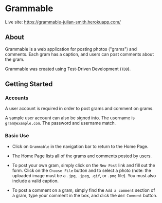 # Grammable

Live site: https://grammable-julian-smith.herokuapp.com/

## About

Grammable is a web application for posting photos ("grams") and comments. Each gram has a caption, and users can post comments about the gram.

Grammable was created using Test-Driven Development (`TDD`).

## Getting Started

### Accounts

A user account is required in order to post grams and comment on grams.

A sample user account can also be signed into. The username is `gram@example.com`. The password and username match.

### Basic Use

* Click on `Grammable` in the navigation bar to return to the Home Page.

* The Home Page lists all of the grams and comments posted by users. 

* To post your own gram, simply click on the `New Post` link and fill out the form. Click on the `Choose File` button and to select a photo (note: the uploaded image must be a `.jpg`, `.jpeg`, `.gif`, or `.png` file). You must also include a valid caption.

* To post a comment on a gram, simply find the `Add a comment` section of a gram, type your comment in the box, and click the `Add Comment` button.